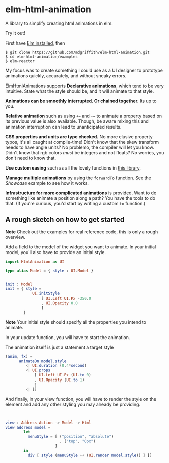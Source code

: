 
# elm-html-animation

A library to simplify creating html animations in elm.  

Try it out!

First have [Elm installed](http://elm-lang.org/install), then

```
$ git clone https://github.com/mdgriffith/elm-html-animation.git
$ cd elm-html-animation/examples
$ elm-reactor
```

My focus was to create something I could use as a UI designer to prototype animations quickly, accurately, and without sneaky errors.


ElmHtmlAnimations supports __Declarative animations__, which tend to be very intuitive. State what the style should be, and it will animate to that style. 

__Animations can be smoothly interrupted.  Or chained together.__   Its up to you.  

__Relative animation__ such as using `+=` and `-=` to animate a property based on its previous value is also available.  Though, be aware mixing this and animation interruption can lead to unanticipated results.


__CSS properties and units are type checked.__  No more elusive property typos, it's all caught at compile-time!  Didn't know that the skew transform needs to have angle units?  No problemo, the compiler will let you know.  Didn't know that rgb colors _must_ be integers and not floats?  No worries, you don't need to know that.

__Use custom easing__ such as all the lovely functions in [this library](http://package.elm-lang.org/packages/Dandandan/Easing/2.0.1/Easing#easing-functions).

__Manage multiple animations__ by using the `forwardTo` function.  See the _Showcase_ example to see how it works.

__Infrastructure for more complicated animations__ is provided.  Want to do something like animate a position along a path?  You have the tools to do that.  (If you're curious, you'd start by writing a custom `to` function.)


## A rough sketch on how to get started

__Note__ Check out the examples for real reference code, this is only a rough overview.

Add a field to the model of the widget you want to animate.
In your initial model, you'll also have to provide an initial style.  


```elm
import HtmlAnimation as UI

type alias Model = { style : UI.Model }


init : Model
init = { style = 
            UI.initStyle 
                [ UI.Left UI.Px -350.0
                , UI.Opacity 0.0 
                ]
        }
```

__Note__ Your initial style should specify all the properties you intend to animate. 

In your update function, you will have to start the animation.

The animation itself is just a statement a target style
```elm
(anim, fx) = 
      animateOn model.style
         <| UI.duration (0.4*second)
         <| UI.props 
             [ UI.Left UI.Px (UI.to 0) 
             , UI.Opacity (UI.to 1)
             ]
         <| []
```


And finally, in your view function, you will have to render the style on the element and add any other styling you may already be providing.

```elm


view : Address Action -> Model -> Html
view address model =
        let
          menuStyle = [ ("position", "absolute")
                        , ("top", "0px")
                      ]
        in
          div [ style (menuStyle ++ (UI.render model.style)) ] []


```










